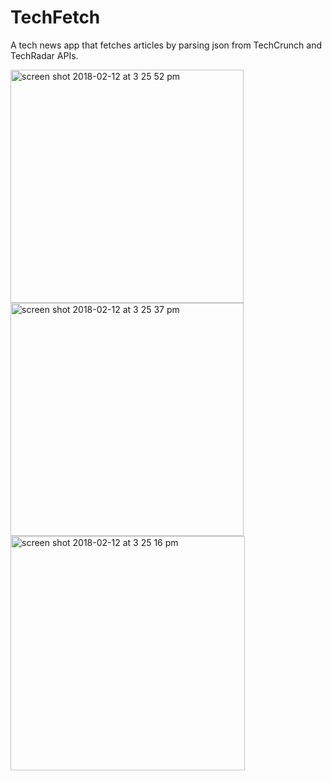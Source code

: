 # TechFetch
A tech news app that fetches articles by parsing json from TechCrunch and TechRadar APIs.

<img width="373" alt="screen shot 2018-02-12 at 3 25 52 pm" src="https://user-images.githubusercontent.com/34497076/36117891-3f6fd0fa-1009-11e8-90ff-99aad8937e66.png">

<img width="373" alt="screen shot 2018-02-12 at 3 25 37 pm" src="https://user-images.githubusercontent.com/34497076/36117892-3f80d0b2-1009-11e8-98c2-0814d3290b2d.png">

<img width="375" alt="screen shot 2018-02-12 at 3 25 16 pm" src="https://user-images.githubusercontent.com/34497076/36117893-3f947586-1009-11e8-906c-69f4111dedbd.png">
